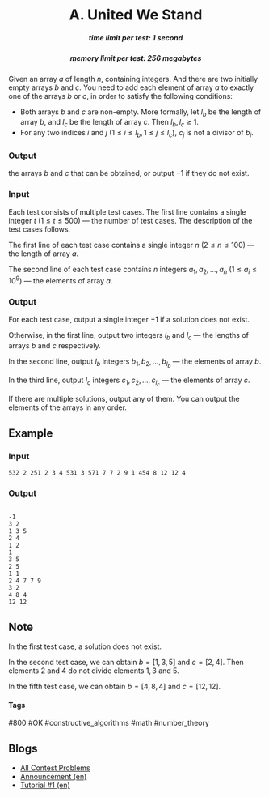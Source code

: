 <h1 style='text-align: center;'> A. United We Stand</h1>

<h5 style='text-align: center;'>time limit per test: 1 second</h5>
<h5 style='text-align: center;'>memory limit per test: 256 megabytes</h5>

Given an array $a$ of length $n$, containing integers. And there are two initially empty arrays $b$ and $c$. You need to add each element of array $a$ to exactly one of the arrays $b$ or $c$, in order to satisfy the following conditions:

* Both arrays $b$ and $c$ are non-empty. More formally, let $l_b$ be the length of array $b$, and $l_c$ be the length of array $c$. Then $l_b, l_c \ge 1$.
* For any two indices $i$ and $j$ ($1 \le i \le l_b, 1 \le j \le l_c$), $c_j$ is not a divisor of $b_i$.

### Output

 the arrays $b$ and $c$ that can be obtained, or output $-1$ if they do not exist.

### Input

Each test consists of multiple test cases. The first line contains a single integer $t$ ($1 \le t \le 500$) — the number of test cases. The description of the test cases follows.

The first line of each test case contains a single integer $n$ ($2 \le n \le 100$) — the length of array $a$.

The second line of each test case contains $n$ integers $a_1, a_2, \ldots, a_n$ ($1 \le a_i \le 10^9$) — the elements of array $a$.

### Output

For each test case, output a single integer $-1$ if a solution does not exist.

Otherwise, in the first line, output two integers $l_b$ and $l_c$ — the lengths of arrays $b$ and $c$ respectively.

In the second line, output $l_b$ integers $b_1, b_2, \ldots, b_{l_b}$ — the elements of array $b$.

In the third line, output $l_c$ integers $c_1, c_2, \ldots, c_{l_c}$ — the elements of array $c$.

If there are multiple solutions, output any of them. You can output the elements of the arrays in any order.

## Example

### Input


```text
532 2 251 2 3 4 531 3 571 7 7 2 9 1 454 8 12 12 4
```
### Output

```text

-1
3 2
1 3 5 
2 4 
1 2
1 
3 5 
2 5
1 1 
2 4 7 7 9 
3 2
4 8 4 
12 12 

```
## Note

In the first test case, a solution does not exist.

In the second test case, we can obtain $b = [1, 3, 5]$ and $c = [2, 4]$. Then elements $2$ and $4$ do not divide elements $1, 3$ and $5$.

In the fifth test case, we can obtain $b = [4, 8, 4]$ and $c = [12, 12]$.



#### Tags 

#800 #OK #constructive_algorithms #math #number_theory 

## Blogs
- [All Contest Problems](../Codeforces_Round_892_(Div._2).md)
- [Announcement (en)](../blogs/Announcement_(en).md)
- [Tutorial #1 (en)](../blogs/Tutorial_1_(en).md)
